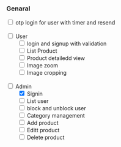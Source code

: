 ### Genaral

<div>
    <input class="check-box" type="checkbox">
    <label>otp login for user with timer and resend </label>
<div>
<br>
<div>
    <div>
        <input class="check-box" type="checkbox">
        <label>User</label>
    <div>
    <div class="inner-check-box">
        <input type="checkbox">
        <label>login and signup with validation</label>
    <div>
    <div>
        <input type="checkbox">
        <label>List Product</label>
    <div>
    <div>
        <input type="checkbox">
        <label>Product detailedd view</label>
    <div>
    <div>
        <input class="check-box" type="checkbox">
        <label>Image zoom</label>
    <div>
    <div>
        <input class="check-box" type="checkbox">
        <label>Image cropping</label>
    <div>
</div>

<br>
<div>

<div style="margin-left:-30px">
    <input class="check-box" type="checkbox">
    <label value="hi">Admin</label>
<div>
<div class="inner-check-box">
    <input class="check-box" checked type="checkbox">
    <label value="hi">Signin</label>
<div>
<div>
    <input class="check-box" type="checkbox">
    <label value="hi">List user </label>
<div>
<div>
    <input class="check-box" type="checkbox">
    <label value="hi">block and unblock user</label>
<div>
<div>
    <input class="check-box" type="checkbox">
    <label value="hi">Category management</label>
<div>
<div>
    <input class="check-box" type="checkbox">
    <label value="hi">Add product</label>
<div>
<div>
    <input class="check-box" type="checkbox">
    <label value="hi">Editt product</label>
<div>
<div>
    <input class="check-box" type="checkbox">
    <label value="hi">Delete product</label>
<div>
</div>

<style>
    .check-box {
        color: red; 
    }
    .inner-check-box {
        margin-left: 30px;
    }
</style>
